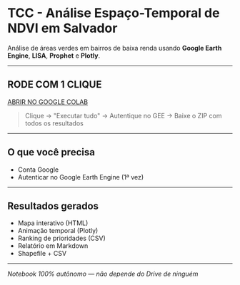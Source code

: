 # TCC - Análise Espaço-Temporal de NDVI em Salvador

Análise de áreas verdes em bairros de baixa renda usando **Google Earth Engine**, **LISA**, **Prophet** e **Plotly**.

---

## RODE COM 1 CLIQUE

[ABRIR NO GOOGLE COLAB](https://colab.research.google.com/github/SEU_USUARIO/tcc-ndvi-salvador/blob/main/notebook.ipynb)

> Clique → "Executar tudo" → Autentique no GEE → Baixe o ZIP com todos os resultados

---

## O que você precisa

- Conta Google
- Autenticar no Google Earth Engine (1ª vez)

---

## Resultados gerados

- Mapa interativo (HTML)
- Animação temporal (Plotly)
- Ranking de prioridades (CSV)
- Relatório em Markdown
- Shapefile + CSV

---

*Notebook 100% autônomo — não depende do Drive de ninguém*
